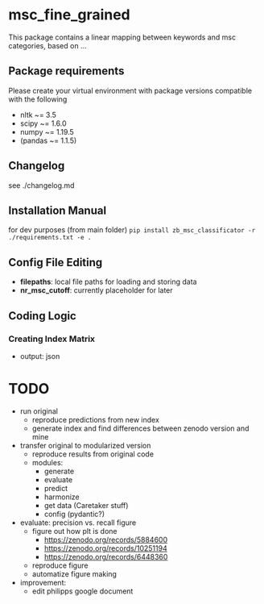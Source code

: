 # msc_fine_grained
This package contains a linear mapping between keywords and msc categories, 
based on ...

## Package requirements
Please create your virtual environment with package versions compatible with 
the following
* nltk ~= 3.5
* scipy ~= 1.6.0
* numpy ~= 1.19.5
* (pandas ~= 1.1.5)

## Changelog
see ./changelog.md

## Installation Manual
for dev purposes (from main folder)
`pip install zb_msc_classificator -r ./requirements.txt -e .`

## Config File Editing
- **filepaths**: local file paths for loading and storing data
- **nr_msc_cutoff**: currently placeholder for later

## Coding Logic
### Creating Index Matrix
- output: json

# TODO
- run original
  - reproduce predictions from new index 
  - generate index and find differences between zenodo version and mine
- transfer original to modularized version
  - reproduce results from original code
  - modules:
    - generate
    - evaluate
    - predict
    - harmonize
    - get data (Caretaker stuff)
    - config (pydantic?)
- evaluate: precision vs. recall figure
  - figure out how plt is done
    - https://zenodo.org/records/5884600
    - https://zenodo.org/records/10251194
    - https://zenodo.org/records/6448360
  - reproduce figure
  - automatize figure making
- improvement: 
  - edit philipps google document
